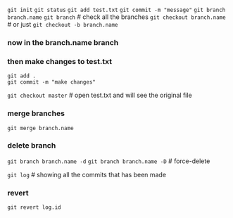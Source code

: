 `git init`
`git status`
`git add test.txt`
`git commit -m "message"`
`git branch branch.name`
`git branch` # check all the branches
`git checkout branch.name` # or just `git checkout -b branch.name`
### now in the branch.name branch
### then make changes to test.txt
```
git add .
git commit -m "make changes"
```
`git checkout master` # open test.txt and will see the original file
### merge branches
`git merge branch.name`
### delete branch
`git branch branch.name -d`
`git branch branch.name -D` # force-delete

`git log` # showing all the commits that has been made
### revert
`git revert log.id`

# 